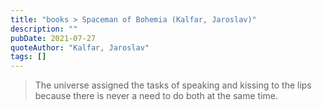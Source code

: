```yaml
---
title: "books > Spaceman of Bohemia (Kalfar, Jaroslav)"
description: ""
pubDate: 2021-07-27
quoteAuthor: "Kalfar, Jaroslav"
tags: []
---
```


> The universe assigned the tasks of speaking and kissing to the lips because there is never a need to do both at the same time.